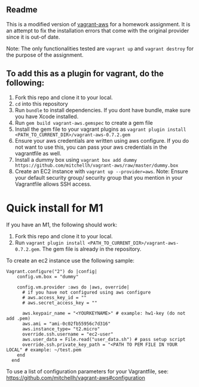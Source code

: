 ## Readme

This is a modified version of [vagrant-aws](https://github.com/mitchellh/vagrant-aws) for a homework assignment. It is an attempt to fix the installation errors that come with the original provider since it is out-of date. 

Note: The only functionalities tested are `vagrant up` and `vagrant destroy` for the purpose of the assignment.
## To add this as a plugin for vagrant, do the following:
1. Fork this repo and clone it to your local.
2. `cd` into this repository
3. Run `bundle` to install dependencies. If you dont have bundle, make sure you have Xcode installed.
4. Run `gem build vagrant-aws.gemspec` to create a gem file
4. Install the gem file to your vagrant plugins as `vagrant plugin install <PATH_TO_CURRENT_DIR>/vagrant-aws-0.7.2.gem`
5. Ensure your aws credentials are written using aws configure. If you do not want to use this, you can pass your aws credentials in the vagrantfile as well.
6. Install a dummy box using `vagrant box add dummy https://github.com/mitchellh/vagrant-aws/raw/master/dummy.box`
7. Create an EC2 instance with `vagrant up --provider=aws`.
Note: Ensure your default security group/ security group that you mention in your Vagrantfile allows SSH access.

# Quick install for M1
If you have an M1, the following should work:
1.  Fork this repo and clone it to your local.
2.  Run `vagrant plugin install <PATH_TO_CURRENT_DIR>/vagrant-aws-0.7.2.gem`. The gem file is already in the repository.


To create an ec2 instance use the following sample:
```
Vagrant.configure("2") do |config|
    config.vm.box = "dummy"
  
    config.vm.provider :aws do |aws, override|
      # if you have not configured using aws configure
      # aws.access_key_id = ""
      # aws.secret_access_key = ""

      aws.keypair_name = "<YOURKEYNAME>" # example: hw1-key (do not add .pem)
      aws.ami = "ami-0c02fb55956c7d316"
      aws.instance_type= "t2.micro"
      override.ssh.username = "ec2-user"
      aws.user_data = File.read("user_data.sh") # pass setup script 
      override.ssh.private_key_path = "<PATH TO PEM FILE IN YOUR LOCAL" # example: ~/test.pem
    end
  end
```
To use a list of configuration parameters for your Vagrantfile, see: https://github.com/mitchellh/vagrant-aws#configuration
